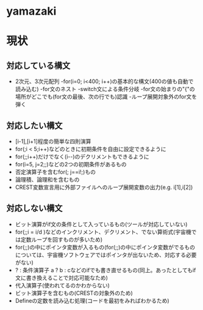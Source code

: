 # yamazaki

# 現状

## 対応している構文
- 2次元、3次元配列
-for(i=0; i<400; i++)の基本的な構文(400の値も自動で読み込む)
-for文のネスト
-switch文による条件分岐
-for文の始まりの"{"の場所がどこでも(for文の最後、次の行でも)認識
-ループ展開対象外のfor文を弾く

## 対応したい構文

- [i-1],[i+1]程度の簡単な四則演算
- for(;i < 5;i++)などのときに初期条件を自由に設定できるように
- for(;;i++)だけでなく(i--)のデクリメントもできるように
- for(i=5, j=2;;)などの2つの初期条件があるもの
- 否定演算子を含むfor(; j==i!;)もの
- 論理積、論理和を含むもの
- CREST変数宣言用に外部ファイルへのループ展開変数の出力(e.g. i[1],i[2])

## 対応しない構文

- ビット演算がif文の条件として入っているもの(ツールが対応していない)
- for(;;i = i/d )などのインクリメント、デクリメント、でない算術式(宇宙機では定数ループを回すものが多いため)
- for(;;)の中にポインタ変数が入るもの(for(;;)の中にポインタ変数がでるものについては、宇宙機ソフトウェアではポインタが出ないため、対応する必要がない)
- ? :  条件演算子  a ? b : cなどのifでも書き直せるもの(同上。あったとしてもif文に書き換えることで対応可能なため)
- 代入演算子(使われてるのかわからない)
- ビット演算子を含むもの(CRESTの対象外のため)
- Defineの定数を読み込む処理(コードを最初をみればわかるため)

